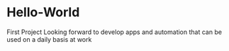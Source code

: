 # Hello-World
First Project
Looking forward to develop apps and automation that can be used on a daily basis at work
